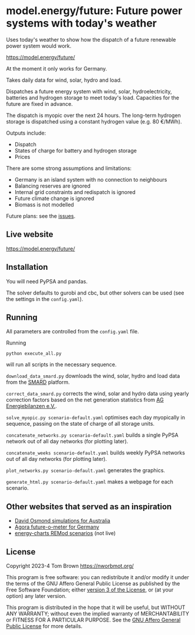 
# model.energy/future: Future power systems with today's weather

Uses today's weather to show how the dispatch of a future renewable
power system would work.

<https://model.energy/future/>

At the moment it only works for Germany.

Takes daily data for wind, solar, hydro and load.

Dispatches a future energy system with wind, solar, hydroelectricity,
batteries and hydrogen storage to meet today's load. Capacities for
the future are fixed in advance.

The dispatch is myopic over the next 24 hours. The long-term hydrogen
storage is dispatched using a constant hydrogen value (e.g. 80 €/MWh).

Outputs include:

- Dispatch
- States of charge for battery and hydrogen storage
- Prices

There are some strong assumptions and limitations:

- Germany is an island system with no connection to neighbours
- Balancing reserves are ignored
- Internal grid constraints and redispatch is ignored
- Future climate change is ignored
- Biomass is not modelled


Future plans: see the [issues](https://github.com/PyPSA/nowcast/issues).

## Live website

<https://model.energy/future/>

## Installation

You will need PyPSA and pandas.

The solver defaults to gurobi and cbc, but other solvers can be used (see the
settings in the `config.yaml`).

## Running

All parameters are controlled from the `config.yaml` file.

Running

	python execute_all.py

will run all scripts in the necessary sequence.

`download_data_smard.py` downloads the wind, solar, hydro and load data from the
[SMARD](https://www.smard.de/) platform.

`correct_data_smard.py` corrects the wind, solar and hydro data using
yearly correction factors based on the net generation statistics from
[AG Energiebilanzen
e.V.](https://ag-energiebilanzen.de/daten-und-fakten/zusatzinformationen/).

`solve_myopic.py scenario-default.yaml` optimises each day myopically in sequence, passing
on the state of charge of all storage units.

`concatenate_networks.py scenario-default.yaml` builds a single PyPSA network out of all day
networks (for plotting later).

`concatenate_weeks scenario-default.yaml` builds weekly PyPSA networks out of all day
networks (for plotting later).

`plot_networks.py scenario-default.yaml` generates the graphics.

`generate_html.py scenario-default.yaml` makes a webpage for each scenario.


## Other websites that served as an inspiration

- [David Osmond simulations for Australia](https://reneweconomy.com.au/a-near-100-per-cent-renewables-grid-is-well-within-reach-and-with-little-storage/)
- [Agora future-o-meter for Germany](https://www.agora-energiewende.de/service/agorameter)
- [energy-charts REMod scenarios](https://www.energy-charts.info/charts/remod_installed_power/chart.htm?l=en&c=DE) (not live)


## License

Copyright 2023-4 Tom Brown <https://nworbmot.org/>

This program is free software: you can redistribute it and/or modify
it under the terms of the GNU Affero General Public License as
published by the Free Software Foundation; either [version 3 of the
License](LICENSE.txt), or (at your option) any later version.

This program is distributed in the hope that it will be useful, but
WITHOUT ANY WARRANTY; without even the implied warranty of
MERCHANTABILITY or FITNESS FOR A PARTICULAR PURPOSE.  See the [GNU
Affero General Public License](LICENSE.txt) for more details.
